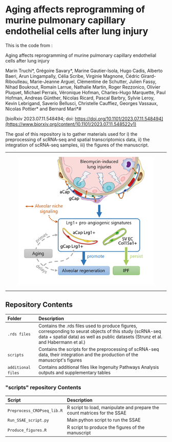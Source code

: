 # Aging affects reprogramming of murine pulmonary capillary endothelial cells after lung injury


This is the code from : 

Aging affects reprogramming of murine pulmonary capillary endothelial cells after lung injury

Marin Truchi*, Grégoire Savary*, Marine Gautier-Isola, Hugo Cadis, Alberto Baeri, Arun Lingampally, Célia Scribe, Virginie Magnone, Cédric Girard-Riboulleau,  Marie-Jeanne Arguel, Clémentine de Schutter, Julien Fassy, Nihad Boukrout, Romain Larrue, Nathalie Martin, Roger Rezzonico, Olivier Pluquet, Michael Perrais, Véronique Hofman, Charles-Hugo Marquette, Paul Hofman, Andreas Günther, Nicolas Ricard, Pascal Barbry, Sylvie Leroy, Kevin Lebrigand, Saverio Bellusci, Christelle Cauffiez, Georges Vassaux, Nicolas Pottier* and Bernard Mari*#

[bioRxiv 2023.07.11.548494; doi: https://doi.org/10.1101/2023.07.11.548494](https://www.biorxiv.org/content/10.1101/2023.07.11.548522v1)


The goal of this repository is to gather materials used for i) the preprocessing of scRNA-seq and spatial transcriptomics data, ii) the integration of scRNA-seq samples, iii) the figures of the manuscript. 

---

<figure>
  <img src="https://github.com/marintruchi/Aging_affects_reprogramming_of_PCEC/blob/main/graphical_abstract.PNG" alt="SSAE_overview"/>
</figcaption>
</figure>

---

## **Repository Contents**
|Folder | Description |
|:----------|:----------|
|`.rds files`|Contains the .rds files used to produce figures, corresponding to seurat objects of this study (scRNA-seq data + spatial data) as well as public datasets (Strunz et al. and Habermann et al.)|
|`scripts`|Contains the scripts for the preprocessing of scRNA-seq data, their integration and the production of the manuscript's figures|
|`additional files`|Contains additional files like Ingenuity Pathways Analysis outputs and supplementary tables|

 ### **"scripts" repository Contents**   
|Script| Description |
|:----------|:----------|
|`Preprocess_CROPseq_lib.R`|R script to load, manipulate and prepare the count matrices for the SSAE |
|`Run_SSAE_script.py`|Main python script to run the SSAE|
|`Produce_figures.R`|R script to produce the figures of the manuscript|



